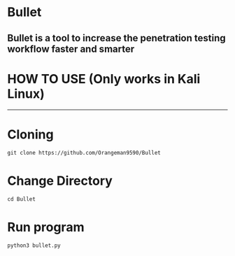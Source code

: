 # Bullet
Bullet is a tool to increase the penetration testing workflow faster and smarter
-------
# HOW TO USE (Only works in Kali Linux)
--------
# Cloning
```
git clone https://github.com/Orangeman9590/Bullet
```
# Change Directory
```
cd Bullet
```
# Run program
```
python3 bullet.py
```
